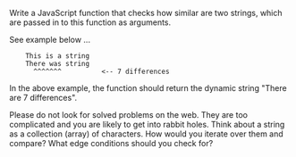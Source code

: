 Write a JavaScript function that checks how similar are two strings, which are passed in to this function as arguments.

See example below ...

```
    This is a string
    There was string
      ^^^^^^^          <-- 7 differences
```

In the above example, the function should return the dynamic string "There are 7 differences".

Please do not look for solved problems on the web. They are too complicated and you are likely to get into rabbit holes. Think about a string as a collection (array) of characters. How would you iterate over them and compare?  What edge conditions should you check for?

<!-- I made a js file to run and test the code-->

